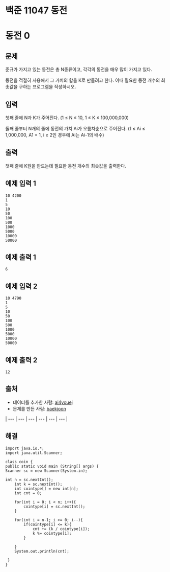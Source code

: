 # 백준 11047 동전

# 동전 0

## 문제

준규가 가지고 있는 동전은 총 N종류이고, 각각의 동전을 매우 많이 가지고 있다.

동전을 적절히 사용해서 그 가치의 합을 K로 만들려고 한다. 이때 필요한 동전 개수의 최솟값을 구하는 프로그램을 작성하시오.

## 입력

첫째 줄에 N과 K가 주어진다. (1 ≤ N ≤ 10, 1 ≤ K ≤ 100,000,000)

둘째 줄부터 N개의 줄에 동전의 가치 Ai가 오름차순으로 주어진다. (1 ≤ Ai ≤ 1,000,000, A1 = 1, i ≥ 2인 경우에 Ai는 Ai-1의 배수)

## 출력

첫째 줄에 K원을 만드는데 필요한 동전 개수의 최솟값을 출력한다.

## 예제 입력 1

```
10 4200
1
5
10
50
100
500
1000
5000
10000
50000

```

## 예제 출력 1

```
6

```

## 예제 입력 2

```
10 4790
1
5
10
50
100
500
1000
5000
10000
50000

```

## 예제 출력 2

```
12

```

## 출처

- 데이터를 추가한 사람: [ai4youej](https://www.acmicpc.net/user/ai4youej)
- 문제를 만든 사람: [baekjoon](https://www.acmicpc.net/user/baekjoon)

| --- | --- | --- | --- | --- | --- |

## 해결

```
import java.io.*;
import java.util.Scanner;

class coin {
public static void main (String[] args) {
Scanner sc = new Scanner(System.in);

int n = sc.nextInt();
	int k = sc.nextInt();
	int cointype[] = new int[n];
	int cnt = 0;

	for(int i = 0; i < n; i++){
	    cointype[i] = sc.nextInt();
	}

	for(int i = n-1; i >= 0; i--){
	    if(cointype[i] <= k){
	        cnt += (k / cointype[i]);
	        k %= cointype[i];
	    }

	}
	System.out.println(cnt);

 }
}
```